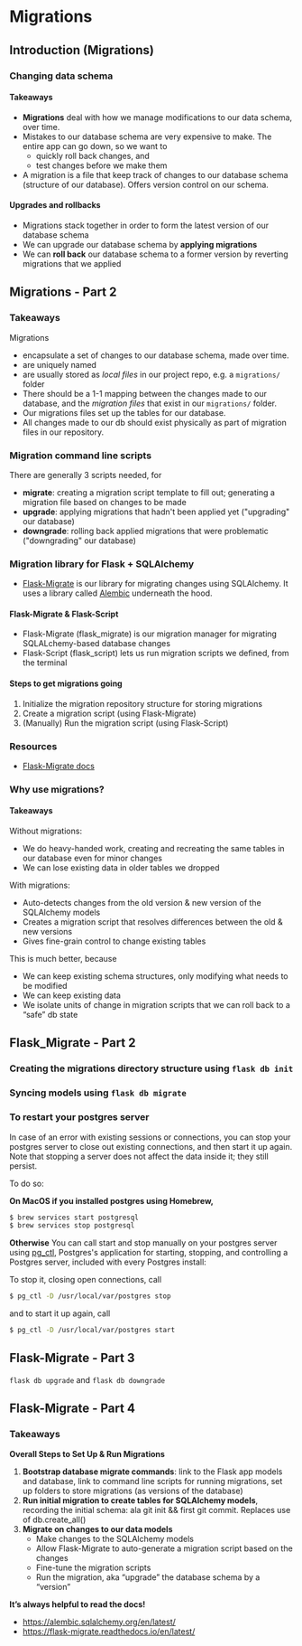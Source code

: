 # Migrations

## Introduction (Migrations)

### Changing data schema

#### Takeaways
* **Migrations** deal with how we manage modifications to our data schema, over time.
* Mistakes to our database schema are very expensive to make. The entire app can go down, so we want to
    * quickly roll back changes, and
    * test changes before we make them
* A migration is a file that keep track of changes to our database schema (structure of our database).
Offers version control on our schema.

#### Upgrades and rollbacks
* Migrations stack together in order to form the latest version of our database schema
* We can upgrade our database schema by **applying migrations**
* We can **roll back** our database schema to a former version by reverting migrations that we applied

## Migrations - Part 2

### Takeaways

Migrations

* encapsulate a set of changes to our database schema, made over time.
* are uniquely named
* are usually stored as *local files* in our project repo, e.g. a `migrations/` folder
* There should be a 1-1 mapping between the changes made to our database, and the *migration files* that exist in our `migrations/` folder.
* Our migrations files set up the tables for our database.
* All changes made to our db should exist physically as part of migration files in our repository.

### Migration command line scripts
There are generally 3 scripts needed, for

* **migrate**: creating a migration script template to fill out; generating a migration file based on changes to be made
* **upgrade**: applying migrations that hadn't been applied yet ("upgrading" our database)
* **downgrade**: rolling back applied migrations that were problematic ("downgrading" our database)

### Migration library for Flask + SQLAlchemy
* [Flask-Migrate](https://flask-migrate.readthedocs.io/) is our library for migrating changes using SQLAlchemy. It uses a library called [Alembic](https://alembic.sqlalchemy.org/en/latest/index.html) underneath the hood.

#### Flask-Migrate & Flask-Script
* Flask-Migrate (flask_migrate) is our migration manager for migrating SQLALchemy-based database changes
* Flask-Script (flask_script) lets us run migration scripts we defined, from the terminal

#### Steps to get migrations going
1. Initialize the migration repository structure for storing migrations
2. Create a migration script (using Flask-Migrate)
3. (Manually) Run the migration script (using Flask-Script)

### Resources
* [Flask-Migrate docs](https://flask-migrate.readthedocs.io/)

### Why use migrations?

#### Takeaways
Without migrations:
* We do heavy-handed work, creating and recreating the same tables in our database even for minor changes
* We can lose existing data in older tables we dropped

With migrations:
* Auto-detects changes from the old version & new version of the SQLAlchemy models
* Creates a migration script that resolves differences between the old & new versions
* Gives fine-grain control to change existing tables

This is much better, because
* We can keep existing schema structures, only modifying what needs to be modified
* We can keep existing data
* We isolate units of change in migration scripts that we can roll back to a “safe” db state

## Flask_Migrate - Part 2

### Creating the migrations directory structure using `flask db init`

### Syncing models using `flask db migrate`

### To restart your postgres server
In case of an error with existing sessions or connections, you can stop your postgres server to close out existing connections, and then start it up again. Note that stopping a server does not affect the data inside it; they still persist.

To do so:

**On MacOS if you installed postgres using Homebrew,**
```bash
$ brew services start postgresql
$ brew services stop postgresql
```

**Otherwise**
You can call start and stop manually on your postgres server using [pg_ctl](https://www.postgresql.org/docs/10/app-pg-ctl.html), Postgres's application for starting, stopping, and controlling a Postgres server, included with every Postgres install:

To stop it, closing open connections, call

```bash
$ pg_ctl -D /usr/local/var/postgres stop
```

and to start it up again, call

```bash
$ pg_ctl -D /usr/local/var/postgres start
```

## Flask-Migrate - Part 3

`flask db upgrade` and `flask db downgrade`

## Flask-Migrate - Part 4

### Takeaways
**Overall Steps to Set Up & Run Migrations**
1. **Bootstrap database migrate commands**: link to the Flask app models and database, link to command line scripts for running migrations, set up folders to store migrations (as versions of the database)
2. **Run initial migration to create tables for SQLAlchemy models**, recording the initial schema: ala git init && first git commit. Replaces use of db.create_all()
3. **Migrate on changes to our data models**
    * Make changes to the SQLAlchemy models
    * Allow Flask-Migrate to auto-generate a migration script based on the changes
    * Fine-tune the migration scripts
    * Run the migration, aka “upgrade” the database schema by a “version”

**It’s always helpful to read the docs!**
* https://alembic.sqlalchemy.org/en/latest/
* https://flask-migrate.readthedocs.io/en/latest/
